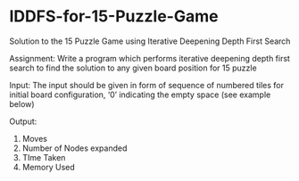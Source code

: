 # IDDFS-for-15-Puzzle-Game
Solution to the 15 Puzzle Game using Iterative Deepening Depth First Search

Assignment:
Write a program which performs iterative deepening depth first search to find the
solution to any given board position for 15 puzzle

Input:
The input should be given in form of sequence of numbered tiles for initial board configuration,
‘0’ indicating the empty space (see example below)

Output:
1. Moves
2. Number of Nodes expanded
3. TIme Taken
4. Memory Used
